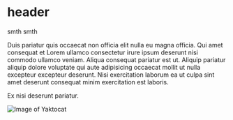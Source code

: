 # header

smth smth

Duis pariatur quis occaecat non officia elit nulla eu magna officia. 
Qui amet consequat et Lorem ullamco consectetur irure ipsum deserunt 
nisi commodo ullamco veniam. Aliqua consequat pariatur est ut. Aliquip 
pariatur aliquip dolore voluptate qui aute adipisicing occaecat mollit 
ut nulla excepteur excepteur deserunt. Nisi exercitation laborum ea ut 
culpa sint amet deserunt consequat minim exercitation est laboris. 

Ex nisi deserunt pariatur.

![Image of Yaktocat](https://octodex.github.com/images/yaktocat.png)
